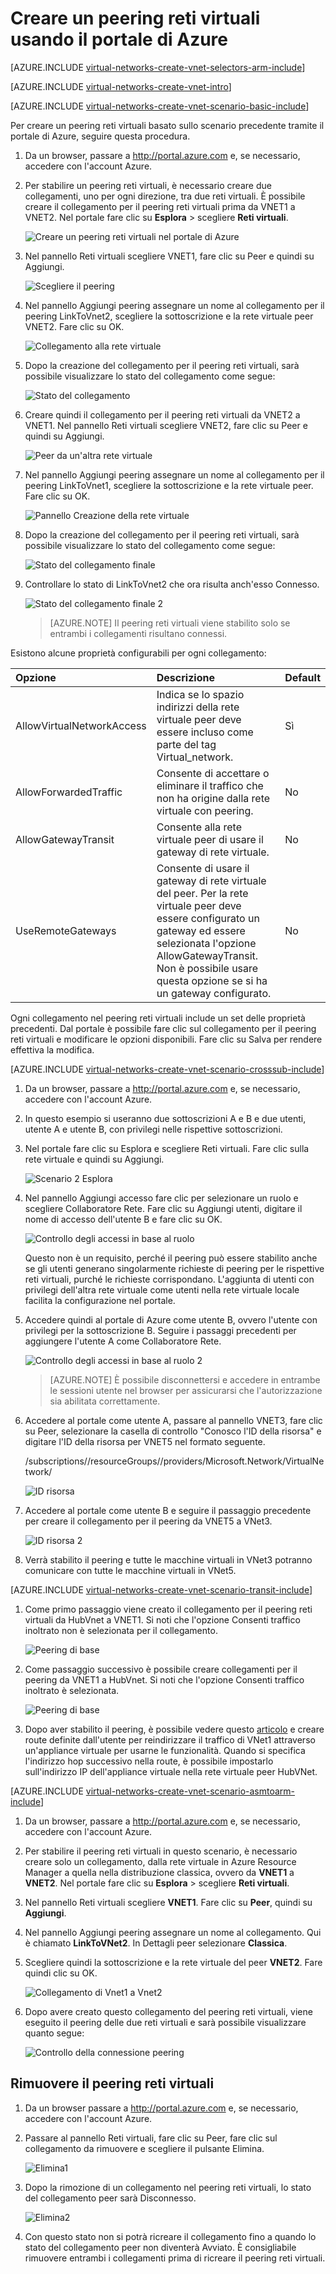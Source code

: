 <properties
   pageTitle="Creare un peering reti virtuali usando il portale di Azure | Microsoft Azure"
   description="Informazioni su come creare una rete virtuale con il portale di Azure in Resource Manager."
   services="virtual-network"
   documentationCenter=""
   authors="NarayanAnnamalai"
   manager="jefco"
   editor=""
   tags="azure-resource-manager"/>

<tags
   ms.service="virtual-network"
   ms.devlang="na"
   ms.topic="hero-article"
   ms.tgt_pltfrm="na"
   ms.workload="infrastructure-services"
   ms.date="09/14/2016"
   ms.author="narayanannamalai;annahar"/>

# Creare un peering reti virtuali usando il portale di Azure

[AZURE.INCLUDE [virtual-networks-create-vnet-selectors-arm-include](../../includes/virtual-networks-create-vnetpeering-selectors-arm-include.md)]

[AZURE.INCLUDE [virtual-networks-create-vnet-intro](../../includes/virtual-networks-create-vnetpeering-intro-include.md)]

[AZURE.INCLUDE [virtual-networks-create-vnet-scenario-basic-include](../../includes/virtual-networks-create-vnetpeering-scenario-basic-include.md)]

Per creare un peering reti virtuali basato sullo scenario precedente tramite il portale di Azure, seguire questa procedura.

1. Da un browser, passare a http://portal.azure.com e, se necessario, accedere con l'account Azure.
2. Per stabilire un peering reti virtuali, è necessario creare due collegamenti, uno per ogni direzione, tra due reti virtuali. È possibile creare il collegamento per il peering reti virtuali prima da VNET1 a VNET2. Nel portale fare clic su **Esplora** > scegliere **Reti virtuali**.

	![Creare un peering reti virtuali nel portale di Azure](./media/virtual-networks-create-vnetpeering-arm-portal/figure01.png)

3. Nel pannello Reti virtuali scegliere VNET1, fare clic su Peer e quindi su Aggiungi.

	![Scegliere il peering](./media/virtual-networks-create-vnetpeering-arm-portal/figure02.png)

4. Nel pannello Aggiungi peering assegnare un nome al collegamento per il peering LinkToVnet2, scegliere la sottoscrizione e la rete virtuale peer VNET2. Fare clic su OK.

	![Collegamento alla rete virtuale](./media/virtual-networks-create-vnetpeering-arm-portal/figure03.png)

5. Dopo la creazione del collegamento per il peering reti virtuali, sarà possibile visualizzare lo stato del collegamento come segue:

	![Stato del collegamento](./media/virtual-networks-create-vnetpeering-arm-portal/figure04.png)

6. Creare quindi il collegamento per il peering reti virtuali da VNET2 a VNET1. Nel pannello Reti virtuali scegliere VNET2, fare clic su Peer e quindi su Aggiungi.

	![Peer da un'altra rete virtuale](./media/virtual-networks-create-vnetpeering-arm-portal/figure05.png)

7. Nel pannello Aggiungi peering assegnare un nome al collegamento per il peering LinkToVnet1, scegliere la sottoscrizione e la rete virtuale peer. Fare clic su OK.

	![Pannello Creazione della rete virtuale](./media/virtual-networks-create-vnetpeering-arm-portal/figure06.png)

8. Dopo la creazione del collegamento per il peering reti virtuali, sarà possibile visualizzare lo stato del collegamento come segue:

	![Stato del collegamento finale](./media/virtual-networks-create-vnetpeering-arm-portal/figure07.png)

9. Controllare lo stato di LinkToVnet2 che ora risulta anch'esso Connesso.

	![Stato del collegamento finale 2](./media/virtual-networks-create-vnetpeering-arm-portal/figure08.png)

    > [AZURE.NOTE] Il peering reti virtuali viene stabilito solo se entrambi i collegamenti risultano connessi.

Esistono alcune proprietà configurabili per ogni collegamento:

|Opzione|Descrizione|Default|
|:-----|:----------|:------|
|AllowVirtualNetworkAccess|Indica se lo spazio indirizzi della rete virtuale peer deve essere incluso come parte del tag Virtual\_network.|Sì|
|AllowForwardedTraffic|Consente di accettare o eliminare il traffico che non ha origine dalla rete virtuale con peering.|No|
|AllowGatewayTransit|Consente alla rete virtuale peer di usare il gateway di rete virtuale.|No|
|UseRemoteGateways|Consente di usare il gateway di rete virtuale del peer. Per la rete virtuale peer deve essere configurato un gateway ed essere selezionata l'opzione AllowGatewayTransit. Non è possibile usare questa opzione se si ha un gateway configurato.|No|

Ogni collegamento nel peering reti virtuali include un set delle proprietà precedenti. Dal portale è possibile fare clic sul collegamento per il peering reti virtuali e modificare le opzioni disponibili. Fare clic su Salva per rendere effettiva la modifica.

[AZURE.INCLUDE [virtual-networks-create-vnet-scenario-crosssub-include](../../includes/virtual-networks-create-vnetpeering-scenario-crosssub-include.md)]

1. Da un browser, passare a http://portal.azure.com e, se necessario, accedere con l'account Azure.
2. In questo esempio si useranno due sottoscrizioni A e B e due utenti, utente A e utente B, con privilegi nelle rispettive sottoscrizioni.
3. Nel portale fare clic su Esplora e scegliere Reti virtuali. Fare clic sulla rete virtuale e quindi su Aggiungi.

    ![Scenario 2 Esplora](./media/virtual-networks-create-vnetpeering-arm-portal/figure09.png)

4. Nel pannello Aggiungi accesso fare clic per selezionare un ruolo e scegliere Collaboratore Rete. Fare clic su Aggiungi utenti, digitare il nome di accesso dell'utente B e fare clic su OK.

    ![Controllo degli accessi in base al ruolo](./media/virtual-networks-create-vnetpeering-arm-portal/figure10.png)

    Questo non è un requisito, perché il peering può essere stabilito anche se gli utenti generano singolarmente richieste di peering per le rispettive reti virtuali, purché le richieste corrispondano. L'aggiunta di utenti con privilegi dell'altra rete virtuale come utenti nella rete virtuale locale facilita la configurazione nel portale.

5. Accedere quindi al portale di Azure come utente B, ovvero l'utente con privilegi per la sottoscrizione B. Seguire i passaggi precedenti per aggiungere l'utente A come Collaboratore Rete.

    ![Controllo degli accessi in base al ruolo 2](./media/virtual-networks-create-vnetpeering-arm-portal/figure11.png)

    > [AZURE.NOTE] È possibile disconnettersi e accedere in entrambe le sessioni utente nel browser per assicurarsi che l'autorizzazione sia abilitata correttamente.

6. Accedere al portale come utente A, passare al pannello VNET3, fare clic su Peer, selezionare la casella di controllo "Conosco l'ID della risorsa" e digitare l'ID della risorsa per VNET5 nel formato seguente.

    /subscriptions/<ID sottoscrizione>/resourceGroups/<NomeGruppoRisorse>/providers/Microsoft.Network/VirtualNetwork/<Nome rete virtuale>

    ![ID risorsa](./media/virtual-networks-create-vnetpeering-arm-portal/figure12.png)

7. Accedere al portale come utente B e seguire il passaggio precedente per creare il collegamento per il peering da VNET5 a VNet3.

    ![ID risorsa 2](./media/virtual-networks-create-vnetpeering-arm-portal/figure13.png)

8. Verrà stabilito il peering e tutte le macchine virtuali in VNet3 potranno comunicare con tutte le macchine virtuali in VNet5.

[AZURE.INCLUDE [virtual-networks-create-vnet-scenario-transit-include](../../includes/virtual-networks-create-vnetpeering-scenario-transit-include.md)]

1. Come primo passaggio viene creato il collegamento per il peering reti virtuali da HubVnet a VNET1. Si noti che l'opzione Consenti traffico inoltrato non è selezionata per il collegamento.

    ![Peering di base](./media/virtual-networks-create-vnetpeering-arm-portal/figure14.png)

2. Come passaggio successivo è possibile creare collegamenti per il peering da VNET1 a HubVnet. Si noti che l'opzione Consenti traffico inoltrato è selezionata.

    ![Peering di base](./media/virtual-networks-create-vnetpeering-arm-portal/figure15a.png)

3. Dopo aver stabilito il peering, è possibile vedere questo [articolo](virtual-network-create-udr-arm-ps.md) e creare route definite dall'utente per reindirizzare il traffico di VNet1 attraverso un'appliance virtuale per usarne le funzionalità. Quando si specifica l'indirizzo hop successivo nella route, è possibile impostarlo sull'indirizzo IP dell'appliance virtuale nella rete virtuale peer HubVNet.


[AZURE.INCLUDE [virtual-networks-create-vnet-scenario-asmtoarm-include](../../includes/virtual-networks-create-vnetpeering-scenario-asmtoarm-include.md)]



1. Da un browser, passare a http://portal.azure.com e, se necessario, accedere con l'account Azure.

2. Per stabilire il peering reti virtuali in questo scenario, è necessario creare solo un collegamento, dalla rete virtuale in Azure Resource Manager a quella nella distribuzione classica, ovvero da **VNET1** a **VNET2**. Nel portale fare clic su **Esplora** > scegliere **Reti virtuali**.

3. Nel pannello Reti virtuali scegliere **VNET1**. Fare clic su **Peer**, quindi su **Aggiungi**.

4. Nel pannello Aggiungi peering assegnare un nome al collegamento. Qui è chiamato **LinkToVNet2**. In Dettagli peer selezionare **Classica**.

5. Scegliere quindi la sottoscrizione e la rete virtuale del peer **VNET2**. Fare quindi clic su OK.

    ![Collegamento di Vnet1 a Vnet2](./media/virtual-networks-create-vnetpeering-arm-portal/figure18.png)

6. Dopo avere creato questo collegamento del peering reti virtuali, viene eseguito il peering delle due reti virtuali e sarà possibile visualizzare quanto segue:

    ![Controllo della connessione peering](./media/virtual-networks-create-vnetpeering-arm-portal/figure19.png)


## Rimuovere il peering reti virtuali

1.	Da un browser passare a http://portal.azure.com e, se necessario, accedere con l'account Azure.
2.	Passare al pannello Reti virtuali, fare clic su Peer, fare clic sul collegamento da rimuovere e scegliere il pulsante Elimina.

    ![Elimina1](./media/virtual-networks-create-vnetpeering-arm-portal/figure15.png)

3. Dopo la rimozione di un collegamento nel peering reti virtuali, lo stato del collegamento peer sarà Disconnesso.

    ![Elimina2](./media/virtual-networks-create-vnetpeering-arm-portal/figure16.png)

4. Con questo stato non si potrà ricreare il collegamento fino a quando lo stato del collegamento peer non diventerà Avviato. È consigliabile rimuovere entrambi i collegamenti prima di ricreare il peering reti virtuali.

<!---HONumber=AcomDC_0921_2016-->